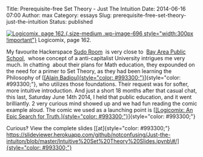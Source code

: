Title: Prerequisite-free Set Theory - Just The Intuition
Date: 2014-06-16 07:00
Author: max
Category: essays
Slug: prerequisite-free-set-theory-just-the-intuition
Status: published

[![Logicomix, page 162.]({static}/images/uploads/2014/06/set-teaser.png){.size-medium .wp-image-696 style="width:300px !important"}]({static}/images/uploads/2014/06/set-teaser.png) Logicomix, page 162.

My favourite Hackerspace [Sudo Room](http://sudoroom.org/)  is very close to  [Bay Area Public School](http://www.thepublicschool.org/bay-area),  whose concept of a anti-capitalist University intrigues me very much. In chatting  about their plans for Math education, they expounded on the need for a primer to Set Theory, as they had been learning the Philosophy of [[[Alain Badiou]{style="color: #993300;"}](https://www.wikidata.org/wiki/Q311005#sitelinks-wikipedia)]{style="color: #993300;"}, who utilizes those foundations. Their request was for softer, more intuitive introduction. And just a short 18 months after that casual chat, this last, Saturday June 14th 2014, I held that public education, and it went brilliantly. 2 very curious mind showed up and we had fun reading the comic example aloud. The comic we used as a launching point is [[[Logicomix: An Epic Search for Truth.]{style="color: #993300;"}](https://www.wikidata.org/wiki/Q2537008#sitelinks-wikipedia)]{style="color: #993300;"}



Curious‽ View the complete slides [[at]{style="color: #993300;"} [https://slideviewer.herokuapp.com/github/notconfusing/Just-the-intuiton/blob/master/Intuitive%20Set%20Theory%20Slides.ipynb\#/]{style="color: #993300;"}](https://slideviewer.herokuapp.com/github/notconfusing/Just-the-intuiton/blob/master/Intuitive%20Set%20Theory%20Slides.ipynb#/)
